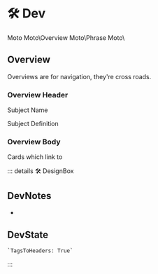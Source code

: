 # 🛠 <dev>Dev</dev>

Moto
Moto\Overview
Moto\Phrase
Moto\

## Overview

Overviews are for navigation, they're cross roads.

### Overview Header

Subject Name

Subject Definition

### Overview Body

Cards which link to

::: details 🛠 <dev>DesignBox</dev>

## DevNotes

-

## DevState

```py
`TagsToHeaders: True`
```

:::
